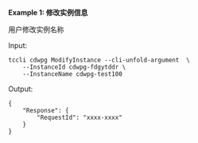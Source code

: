 **Example 1: 修改实例信息**

用户修改实例名称

Input: 

```
tccli cdwpg ModifyInstance --cli-unfold-argument  \
    --InstanceId cdwpg-fdgytddr \
    --InstanceName cdwpg-test100
```

Output: 
```
{
    "Response": {
        "RequestId": "xxxx-xxxx"
    }
}
```

